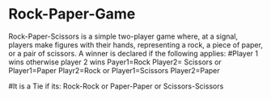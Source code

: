 # Rock-Paper-Game
Rock-Paper-Scissors is a simple two-player game where, at a signal, 
players make figures with their hands, representing a rock, a piece of paper, 
or a pair of scissors.
A winner is declared if the following applies:
#Player 1 wins otherwise player 2 wins
Payer1=Rock Player2= Scissors or
Player1=Paper Playr2=Rock or
Player1=Scissors Player2=Paper

#It is a Tie if its:
Rock-Rock or
Paper-Paper or
Scissors-Scissors
